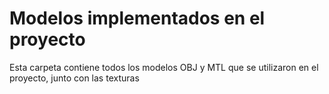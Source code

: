 # Modelos implementados en el proyecto

Esta carpeta contiene todos los modelos OBJ y MTL que se utilizaron en el proyecto, junto con las texturas

